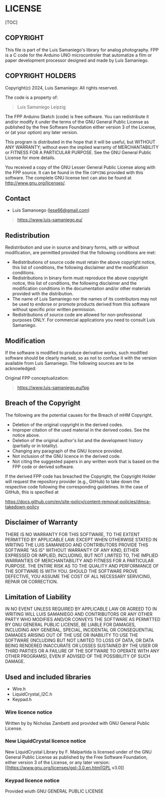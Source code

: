 
# LICENSE

[TOC]

## COPYRIGHT

This file is part of the Luis Samaniego's library for analog
photography. FPP is a C code for the Arduino UNO microcontroler that
automatize a film or paper development processor designed and made by
Luis Samaniego.


## COPYRIGHT HOLDERS

Copyright(c) 2024, Luis Samaniego: All rights reserved.

The code is a property of:

> Luis Samaniego
> Leipzig

The FPP Arduino Sketch (code) is free software. You can redistribute
it and/or modify it under the terms of the GNU General Public License
as published by the free Software Foundation either version 3 of the
License, or (at your option) any later version.

This program is distributed in the hope that it will be useful, but
WITHOUT ANY WARRANTY; without even the implied warranty of
MERCHANTABILITY or FITNESS FOR A PARTICULAR PURPOSE.
See the GNU General Public License for more details.

You received a copy of the GNU Lesser General Public License along
with the FPP source. It can be found in the file `COPYING` provided
with this software.  The complete GNU license text can also be found
at <http://www.gnu.org/licenses/>.


## Contact

- Luis Samanoego (lese66@gmail.com)

> https://www.luis-samaniego.eu/


## Redistribution

Redistribution and use in source and binary forms, with or without
modification, are permitted provided that the following conditions
are met:

-  Redistributions of source code must retain the above
   copyright notice, this list of conditions, the following disclaimer
   and the modification conditions.
-  Redistributions in binary form must reproduce the above copyright
   notice, this list of conditions, the following disclaimer and the
   modification conditions in the documentation and/or other materials
   provided with the distribution.
-  The name of Luis Samaniego nor the names of its contributors
   may not be used to endorse or promote products derived from this
   software without specific prior written permission.
-  Redistributions of source code are allowed for non-professional
   purposes ONLY. For commercial applications you need to consult Luis
   Samaniego.
   
## Modification

If the software is modified to produce derivative works, such modified
software should be clearly marked, so as not to confuse it with the
version available from Luis Samaniego. The following sources are to be
acknowledged:

Original FPP conceptualization:
> https://www.luis-samaniego.eu/fpp

## Breach of the Copyright

The following are the potential causes for the Breach of mHM Copyright.

-   Deletion of the original copyright in the derived codes.
-   Improper citation of the used material in the derived codes.
    See the notice above.
-   Deletion of the original author's list and the development history
    (partially or in totality).
-   Changing any paragraph of the GNU licence provided.
-   Not inclusion of the GNU licence in the derived code.
-   Not citing the suggested papers in any written work that is based on
    the FPP code or derived software.

If the derived FPP code has breached the Copyright, the Copyright Holder
will request the repository provider (e.g., GitHub) to take down the
respective code following the corresponding guidelines. In the case of GitHub,
this is specified at

https://docs.github.com/en/site-policy/content-removal-policies/dmca-takedown-policy


## Disclaimer of Warranty

THERE IS NO WARRANTY FOR THIS SOFTWARE, TO THE EXTENT PERMITTED BY
APPLICABLE LAW. EXCEPT WHEN OTHERWISE STATED IN WRITING THE LUIS
SAMANIEGO AND CONTRIBUTORS PROVIDE THIS SOFTWARE "AS IS" WITHOUT
WARRANTY OF ANY KIND, EITHER EXPRESSED OR IMPLIED, INCLUDING, BUT NOT
LIMITED TO, THE IMPLIED WARRANTIES OF MERCHANTABILITY AND FITNESS FOR
A PARTICULAR PURPOSE.  THE ENTIRE RISK AS TO THE QUALITY AND
PERFORMANCE OF THE SOFTWARE IS WITH YOU. SHOULD THE SOFTWARE PROVE
DEFECTIVE, YOU ASSUME THE COST OF ALL NECESSARY SERVICING, REPAIR OR
CORRECTION.


## Limitation of Liability

IN NO EVENT UNLESS REQUIRED BY APPLICABLE LAW OR AGREED TO IN WRITING
WILL LUIS SAMANIEGO AND CONTRIBUTORS OR ANY OTHER PARTY WHO MODIFIES
AND/OR CONVEYS THE SOFTWARE AS PERMITTED BY GNU GENERAL PUBLIC
LICENSE, BE LIABLE FOR DAMAGES, INCLUDING ANY GENERAL, SPECIAL,
INCIDENTAL OR CONSEQUENTIAL DAMAGES ARISING OUT OF THE USE OR
INABILITY TO USE THE SOFTWARE (INCLUDING BUT NOT LIMITED TO LOSS OF
DATA, OR DATA BEING RENDERED INACCURATE OR LOSSES SUSTAINED BY THE
USER OR THIRD PARTIES OR A FAILURE OF THE SOFTWARE TO OPERATE WITH ANY
OTHER PROGRAMS), EVEN IF ADVISED OF THE POSSIBILITY OF SUCH DAMAGE.


## Used and included libraries

 - Wire.h
 - LiquidCrystal_I2C.h
 - Keypad.h

### Wire licence notice

Written by by Nicholas Zambetti and provided with GNU General Public License.

### New LiquidCrystal licence notice

New LiquidCrystal Library by F. Malpartida is
licensed under of the GNU General Public License as published by the
Free Software Foundation, either version 3 of the License, or any
later version: [[https://www.gnu.org/licenses/gpl-3.0.en.html|GPL v3.0]]

### Keypad licence notice

Provided wiuth GNU GENERAL PUBLIC LICENSE
